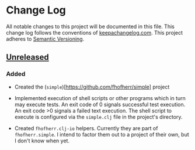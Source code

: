 # Change Log

All notable changes to this project will be documented in this file.
This change log follows the conventions of
[keepachangelog.com](http://keepachangelog.com/). This project adheres
to [Semantic Versioning](http://semver.org/).

## [Unreleased][unreleased]

### Added

- Created the (`simple`)[https://github.com/fhofherr/simple] project

- Implemented execution of shell scripts or other programs which in turn
  may execute tests. An exit code of 0 signals successful test
  execution. An exit code >0 signals a failed text execution. The shell
  script to execute is configured via the `simple.clj` file in the
  project's directory.

- Created `fhofherr.clj-io` helpers. Currently they are part of
  `fhofherr.simple`. I intend to factor them out to a project of their
  own, but I don't know when yet.

[unreleased]: https://github.com/fhofherr/simple/compare/0.1.0...HEAD
